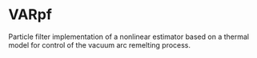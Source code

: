# VARpf
Particle filter implementation of a nonlinear estimator based on a thermal model for control of the vacuum arc remelting process.
